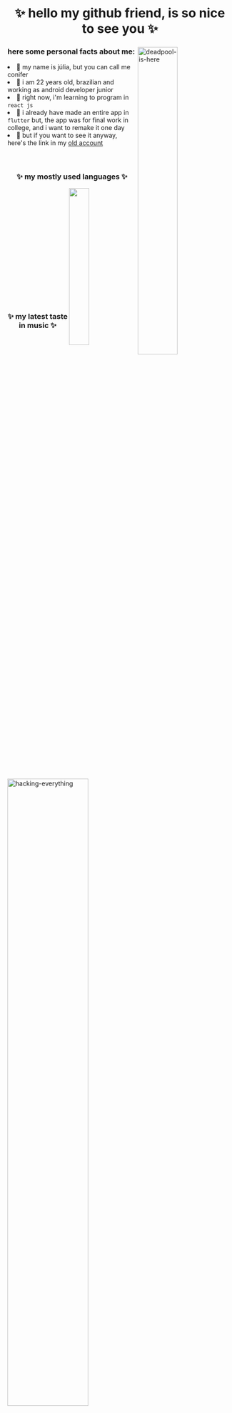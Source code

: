 <h1 align="center">✨ hello my github friend, is so nice to see you ✨</h1>
<div>
	<img align="right" width="42%" src="https://i.giphy.com/z3bHn82ShVnLab6tyY.webp" title="deadpool-is-here"/>
	<h3>here some personal facts about me:</h3>
	<li>🌲 my name is júlia, but you can call me conifer</li>
	<li>🌵 i am 22 years old, brazilian and working as android developer junior</li>
	<li>🌱 right now, i'm learning to program in <code>react js</code></li>
	<li>🌴 i already have made an entire app in <code>flutter</code> but, the app was for final work in college, and i want to remake it one day</li>
	<li>🌻 but if you want to see it anyway, here's the link in my <a href="https://github.com/couniflower/buyk_app">old account</a></li>
</div><br>

#

<div>
	<h3 align="center">✨ my mostly used languages ✨</h3>
	<a href='https://github.com/arvrdnatal'><img width="30%" align="right" src="https://github-readme-stats.vercel.app/api/top-langs/?username=arvrdnatal&langs_count=7&theme=transparent&hide_title=true&hide_border=false"/></a>
	<img align="left" width="60%" src="https://media2.giphy.com/media/KmHueA88mFABT9GkkR/giphy.gif?cid=ecf05e47ccp29mc91l8lptckko1zr2q5rjs8bukcwttcr1g2&rid=giphy.gif" title="hacking-everything"/>
</div><br><br><br><br><br><br><br><br><br><br><br><br><br><br>

#

<div>
	<h3 align="center">✨ my latest taste in music ✨</h3>
	<img align="right" width="60%" src="https://c.tenor.com/p9pPNUHetWIAAAAd/steve-carell-its-britney-bitch.gif" title="michael-saying-its-britney-bitch"/>
	<a href="https://open.spotify.com/user/winterconifera"><img width="35%" align="left" src="https://spotify-recently-played-readme.vercel.app/api?user=winterconifera&count=5&width=300"/></a>
</div>
